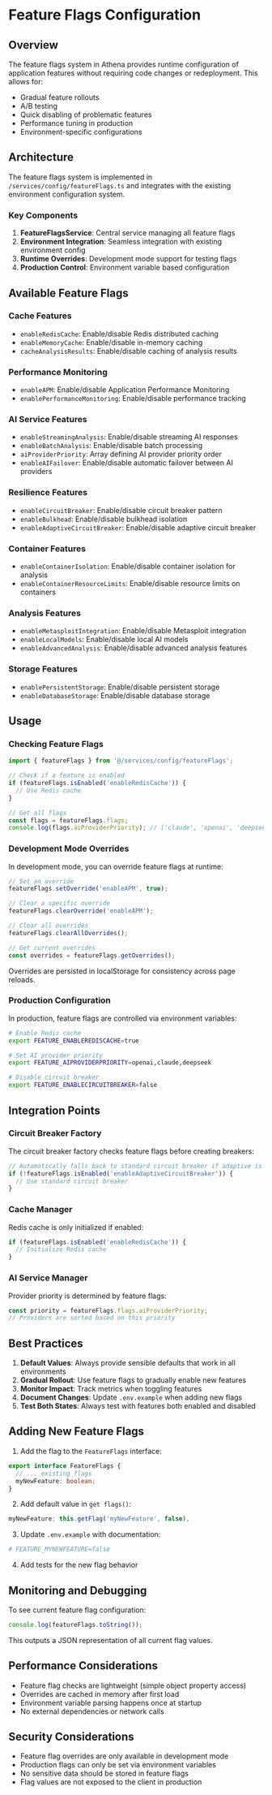 # Feature Flags Configuration

## Overview

The feature flags system in Athena provides runtime configuration of application features without requiring code changes or redeployment. This allows for:

- Gradual feature rollouts
- A/B testing
- Quick disabling of problematic features
- Performance tuning in production
- Environment-specific configurations

## Architecture

The feature flags system is implemented in `/services/config/featureFlags.ts` and integrates with the existing environment configuration system.

### Key Components

1. **FeatureFlagsService**: Central service managing all feature flags
2. **Environment Integration**: Seamless integration with existing environment config
3. **Runtime Overrides**: Development mode support for testing flags
4. **Production Control**: Environment variable based configuration

## Available Feature Flags

### Cache Features
- `enableRedisCache`: Enable/disable Redis distributed caching
- `enableMemoryCache`: Enable/disable in-memory caching
- `cacheAnalysisResults`: Enable/disable caching of analysis results

### Performance Monitoring
- `enableAPM`: Enable/disable Application Performance Monitoring
- `enablePerformanceMonitoring`: Enable/disable performance tracking

### AI Service Features
- `enableStreamingAnalysis`: Enable/disable streaming AI responses
- `enableBatchAnalysis`: Enable/disable batch processing
- `aiProviderPriority`: Array defining AI provider priority order
- `enableAIFailover`: Enable/disable automatic failover between AI providers

### Resilience Features
- `enableCircuitBreaker`: Enable/disable circuit breaker pattern
- `enableBulkhead`: Enable/disable bulkhead isolation
- `enableAdaptiveCircuitBreaker`: Enable/disable adaptive circuit breaker

### Container Features
- `enableContainerIsolation`: Enable/disable container isolation for analysis
- `enableContainerResourceLimits`: Enable/disable resource limits on containers

### Analysis Features
- `enableMetasploitIntegration`: Enable/disable Metasploit integration
- `enableLocalModels`: Enable/disable local AI models
- `enableAdvancedAnalysis`: Enable/disable advanced analysis features

### Storage Features
- `enablePersistentStorage`: Enable/disable persistent storage
- `enableDatabaseStorage`: Enable/disable database storage

## Usage

### Checking Feature Flags

```typescript
import { featureFlags } from '@/services/config/featureFlags';

// Check if a feature is enabled
if (featureFlags.isEnabled('enableRedisCache')) {
  // Use Redis cache
}

// Get all flags
const flags = featureFlags.flags;
console.log(flags.aiProviderPriority); // ['claude', 'openai', 'deepseek']
```

### Development Mode Overrides

In development mode, you can override feature flags at runtime:

```typescript
// Set an override
featureFlags.setOverride('enableAPM', true);

// Clear a specific override
featureFlags.clearOverride('enableAPM');

// Clear all overrides
featureFlags.clearAllOverrides();

// Get current overrides
const overrides = featureFlags.getOverrides();
```

Overrides are persisted in localStorage for consistency across page reloads.

### Production Configuration

In production, feature flags are controlled via environment variables:

```bash
# Enable Redis cache
export FEATURE_ENABLEREDISCACHE=true

# Set AI provider priority
export FEATURE_AIPROVIDERPRIORITY=openai,claude,deepseek

# Disable circuit breaker
export FEATURE_ENABLECIRCUITBREAKER=false
```

## Integration Points

### Circuit Breaker Factory

The circuit breaker factory checks feature flags before creating breakers:

```typescript
// Automatically falls back to standard circuit breaker if adaptive is disabled
if (!featureFlags.isEnabled('enableAdaptiveCircuitBreaker')) {
  // Use standard circuit breaker
}
```

### Cache Manager

Redis cache is only initialized if enabled:

```typescript
if (featureFlags.isEnabled('enableRedisCache')) {
  // Initialize Redis cache
}
```

### AI Service Manager

Provider priority is determined by feature flags:

```typescript
const priority = featureFlags.flags.aiProviderPriority;
// Providers are sorted based on this priority
```

## Best Practices

1. **Default Values**: Always provide sensible defaults that work in all environments
2. **Gradual Rollout**: Use feature flags to gradually enable new features
3. **Monitor Impact**: Track metrics when toggling features
4. **Document Changes**: Update `.env.example` when adding new flags
5. **Test Both States**: Always test with features both enabled and disabled

## Adding New Feature Flags

1. Add the flag to the `FeatureFlags` interface:
```typescript
export interface FeatureFlags {
  // ... existing flags
  myNewFeature: boolean;
}
```

2. Add default value in `get flags()`:
```typescript
myNewFeature: this.getFlag('myNewFeature', false),
```

3. Update `.env.example` with documentation:
```bash
# FEATURE_MYNEWFEATURE=false
```

4. Add tests for the new flag behavior

## Monitoring and Debugging

To see current feature flag configuration:

```typescript
console.log(featureFlags.toString());
```

This outputs a JSON representation of all current flag values.

## Performance Considerations

- Feature flag checks are lightweight (simple object property access)
- Overrides are cached in memory after first load
- Environment variable parsing happens once at startup
- No external dependencies or network calls

## Security Considerations

- Feature flag overrides are only available in development mode
- Production flags can only be set via environment variables
- No sensitive data should be stored in feature flags
- Flag values are not exposed to the client in production